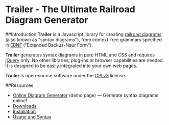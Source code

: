 # Trailer - The Ultimate Railroad Diagram Generator
##Introduction
**Trailer** is a Javascript library for creating [railroad diagrams](https://en.wikipedia.org/wiki/Syntax_diagram) (also known as "syntax diagrams"), from context-free grammars specified in [EBNF](https://en.wikipedia.org/wiki/Extended_Backus–Naur_Form) ("Extended Backus-Naur Form").

**Trailer** generates syntax diagrams in pure HTML and CSS and requires [jQuery](http://jquery.com) only. No other libraries, plug-ins or browser capabilities are needed. It is designed to be easily integrated into your own web pages.

**Trailer** is open-source software under the [GPLv3](http://www.gnu.org/licenses/quick-guide-gplv3.en.html) license.

##Resources
 * [Online Diagram Generator](http://ghoss.github.io/trailer/demo.html) (demo page) &mdash; Generate syntax diagrams online!
 * [Downloads](https://github.com/ghoss/trailer/releases)
 * [Installation](https://github.com/ghoss/trailer/wiki/Installation)
 * [Usage and Syntax](https://github.com/ghoss/trailer/wiki/Trailer-Syntax)
